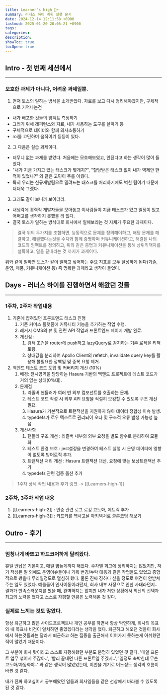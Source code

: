 ```yaml
---
title: Learner's high 🏃‍➡️
summary: 러너스 하이 계획 실행 문서 
date: 2024-12-14 12:11:58 +0900
lastmod: 2025-01-20 20:05:21 +0900
tags: 
categories: 
description: 
showToc: true
tocOpen: true
---
```


## Intro - 첫 번째 세션에서 
---

### 모호한 과제가 아니다, 어려운 과제일뿐.

1. 먼저 토스의 일하는 방식을 소개받았다. 자료를 보고 다시 정리해야겠지만, 구체적으로 기억나는건 
  - 내가 배포한 것들의 임팩트 측정하기
  - 그러기 위해 레퍼런스와 자료, 내가 사용하는 도구를 살피기 등
  - 구체적으로 데이터와 함께 의사소통하기
  - roi를 고민하며 움직이기 등등이 있다.
2. 그 다음은 실습 과제이다.
  - 터무니 없는 과제를 받았다. 처음에는 모호해보였고, 안된다고 하는 생각이 많이 들었다.
  - "내가 지금 가지고 있는 태스크가 몇개지?", "할당받은 태스크 없이 내가 역제안 한 적이 있었나?" 와 같은 고민이 주를 이뤘다.
  - 특히 우리는 신규개발팀으로 밀려드는 태스크를 처리하기에도 벅찬 팀이기 때문에 더더욱 그랬다.
3. 그래도 같이 보니까 보이더라.
  - 내생각에 경력직 개발자들을 모아놓고 이사람들이 지금 태스크가 있고 일정이 있고 어쩌고를 생각하지 못했을 리 없다.
  - 결국 토스가 일하는 방식대로 회사에서 일해보라는 것 자체가 주요한 과제이다.

> 결국 위의 두가지를 조합하면, 능동적으로 문제를 정의해야하고, 해당 문제를 해결하고, 해결했다는것을 수치와 함께 증명하며 커뮤니케이션하고,
> 해결된 나의 코드의 임팩트를 정의하고, 위와 같은 증명과 커뮤니케이션을 통해 상위직책자를 설득하고, 일을 끝내라는 것 까지가 과제이다.

위와 같이 일하면 토스가 같이 일하고 싶어하는 주요 지표를 모두 달성하게 된다(기술, 운영, 제품, 커뮤니케이션 등)
즉 명확한 과제라고 생각이 들었다.



## Days - 러너스 하이를 진행하면서 해왔던 것들
---
### 1주차, 2주차 작업내용
1. 기존에 잡혀있던 프론트엔드 태스크 진행
	1. 기존 커머스 플랫폼에 커뮤니티 기능을 추가하는 작업 수행.
	2. 레거시 CMS의 뷰 및 관련 API 작업과 프론트엔드 페이지 개발 완료.
	3. 개선점 :
		1. 검색 조건을 router에 push하고 lazyQuery로 감지하는 기존 로직을 리팩토링.
		2. 상태값을 분리하여 Apollo Client의 refetch, invalidate query key를 활용해 불필요한 깜빡임 및 중복 요청 제거.
2. 백엔드 테스트 코드 도입 및 커버리지 개선 (10%)
	1. 배경: 전시영역을 담당하는 Hasura 기반의 백엔드 프로젝트에 테스트 코드가 거의 없는 상태(0%대).
	2. 문제점
		1. 리졸버 핸들러가 여러 번 외부 컴포넌트를 호출하는 문제.
		2. 테스트 코드 작성 시 외부 API 요청을 적절히 모킹할 수 있도록 구조 개선 필요.
		3. Hasura가 기본적으로 트랜잭션을 지원하지 않아 데이터 정합성 이슈 발생.
		4. typedefs가 로우 텍스트로 관리되어 오타 및 구조적 오류 발생 가능성 높음.
	3. 개선사항
		1. 핸들러 구조 개선 : 리졸버 내부의 외부 요청을 별도 함수로 분리하여 모듈화
		2. 테스트 환경 보호 : jest설정을 변경하여 테스트 실행 시 운영 데이터에 영향이 없도록 방어로직 추가.
		3. 트랜잭션 처리 개선 : Hasura 트랜잭션 대신, 요청에 맞는 보상트랜잭션 추가
		4. typedefs 관련 검증 옵션 추가
> 1주차 상세 작업 내용과 후기 링크 ->  [[Learners-high-1]]

### 2주차, 3주차 작업 내용
1. [[Learners-high-2]] : 인증 관련 로그 로깅 고도화, 메트릭 추가
2. [[Learners-high-3]] : 카프카를 헥사고날 아키텍처로 클론코딩 해보기


## Outro - 후기
---
### 엄청나게 바쁘고 하드코어하게 달려왔다.
휴일 반납은 기본이고, 매일 밤늦게까지 해왔다.
주차별 회고에 정리하지는 않았지만, 저기 작성된 일 외에도 운영이슈들이나 기획 변경/누락 대응과 같은 작업들도 있었고
종합적으로 봤을때 무리일정도로 열심히 했다.
물론 진짜 징하다 싶을 정도로 여건이 안받쳐 주는 일도 있었다. 예를들어 인사이동이라던지, 회사 내부 사정으로 인한 사태라던지..
결과가 만족스러운지를 봤을 때, 완벽하지는 않지만 내가 처한 상황에서 최선의 선택과 최고의 노력을 했다고 스스로 자평할 만큼은 노력해온 것 같다.

### 실제로 느끼는 것도 많았다.
항상 퇴근하고 많은 사이드프로젝트나 개인 공부를 하면서 항상 막연하게, 회사의 목표와 내 목표나 비전이 일치하면 좋았겠다라는 생각을 했다. 퇴근하고 해오던 것들이 회사에서 하는것들과는 달라서 퇴근하고 하는 집중을 출근해서 이어가지 못하는게 아쉬웠던 적이 많았기 때문이다.

그 부분이 회사 탓이라고 스스로 자평해왔던 부분도 분명히 있었던 것 같다.
'매일 프론트 업무 섞어서 주잖아..', '빨리 끝내면 다른 프론트일 주겠지..', '일정도 촉박한데 무슨 고도화/자동화야..'
와 같은 생각이 많았었는데, 이번을 계기로 어느정도 생각의 흐름이 바뀐 것 같다.

내가 진짜 하고싶어서 공부해왔던 일들과 회사일들을 같은 선상에서 바라볼 수 있도록 된 것 같다.
